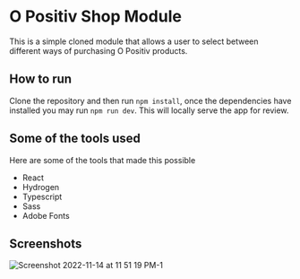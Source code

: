 # O Positiv Shop Module

This is a simple cloned module that allows a user to select between different ways of purchasing O Positiv products.

## How to run

Clone the repository and then run `npm install`, once the dependencies have installed you may run `npm run dev`. This will locally serve the app for review.

## Some of the tools used

Here are some of the tools that made this possible

- React
- Hydrogen
- Typescript
- Sass
- Adobe Fonts

## Screenshots
![Screenshot 2022-11-14 at 11 51 19 PM-1](https://user-images.githubusercontent.com/90437318/201860864-fb0f92da-e0c9-4afd-9434-872ebda80b68.png)
